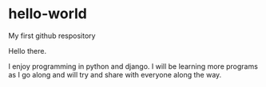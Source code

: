 # hello-world
My first github respository

Hello there.

I enjoy programming in python and django. I will be learning more programs as I go along and will try and share with everyone along the way.
